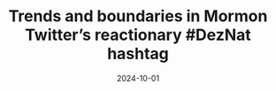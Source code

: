 ---
types: ["publication"]
date: 2024-10-01
layout: publication
publication_types: "conference presentation"
title: "Trends and boundaries in Mormon Twitter’s reactionary #DezNat hashtag"
co-authors: ["Amy Chapman"]
outlets: ["Society for the Scientific Study of Religion","Mormon Social Science Association"]
projects: ["DezNat Twitter hashtag"]
topics: ["Twitter","social media","Mormonism","right-wing Mormonism","Mormonism and the internet"]
methods: ["digital methods","Twitter API","descriptive statistics"]
link: "https://spencergreenhalgh.com/_mssa_2024_deznat#1"
link_type: "slides"
summary: ""
citation: '<strong>Greenhalgh</strong>, S. P., & Chapman, A. (2024, October). <em>Trends and boundaries in Mormon Twitter’s reactionary #DezNat hashtag</em>. Paper presented at the 2024 annual meeting of the Society for the Scientific Study of Religion and the Religious Research Association.'
---